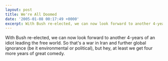 ```yaml
---
layout: post
title: We're All Doomed
date: '2005-01-08 00:17:49 +0000'
excerpt: With Bush re-elected, we can now look forward to another 4-years of an idiot leading the free world.
---
```

With Bush re-elected, we can now look forward to another 4-years of an idiot leading the free world. So that's a war in Iran and further global ignorance (be it environmental or political), but hey, at least we get four more years of great comedy.